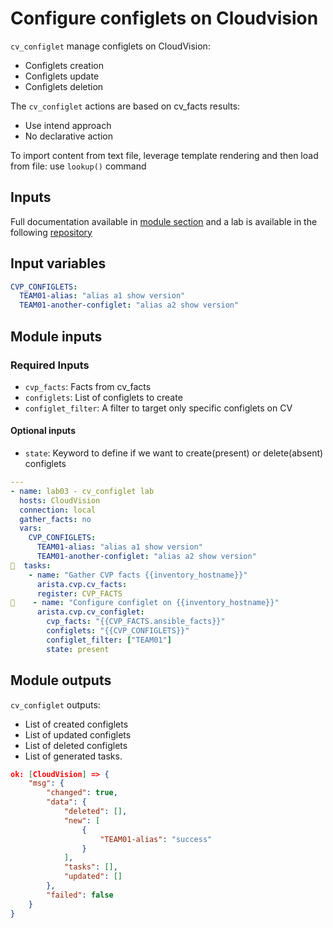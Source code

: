 # Configure configlets on Cloudvision

`cv_configlet` manage configlets on CloudVision:

- Configlets creation
- Configlets update
- Configlets deletion

The `cv_configlet` actions are based on cv_facts results:

- Use intend approach
- No declarative action

To import content from text file, leverage template rendering and then load from file: use `lookup()` command

## Inputs

Full documentation available in [module section](../../modules/cv_configlet.rst.md) and a lab is available in the following [repository](https://github.com/arista-netdevops-community/ansible-cvp-avd-toi)

## Input variables

```yaml
CVP_CONFIGLETS:
  TEAM01-alias: "alias a1 show version"
  TEAM01-another-configlet: "alias a2 show version"
```

## Module inputs

### Required Inputs

- `cvp_facts`: Facts from cv_facts
- `configlets`: List of configlets to create
- `configlet_filter`: A filter to target only specific configlets on CV

#### Optional inputs

- `state`: Keyword to define if we want to create(present) or delete(absent) configlets

```yaml
---
- name: lab03 - cv_configlet lab
  hosts: CloudVision
  connection: local
  gather_facts: no
  vars:
    CVP_CONFIGLETS:
      TEAM01-alias: "alias a1 show version"
      TEAM01-another-configlet: "alias a2 show version"
  tasks:
    - name: "Gather CVP facts {{inventory_hostname}}"
      arista.cvp.cv_facts:
      register: CVP_FACTS
    - name: "Configure configlet on {{inventory_hostname}}"
      arista.cvp.cv_configlet:
        cvp_facts: "{{CVP_FACTS.ansible_facts}}"
        configlets: "{{CVP_CONFIGLETS}}"
        configlet_filter: ["TEAM01"]
        state: present
```

## Module outputs

`cv_configlet` outputs:

- List of created configlets
- List of updated configlets
- List of deleted configlets
- List of generated tasks.

```json
ok: [CloudVision] => {
    "msg": {
        "changed": true,
        "data": {
            "deleted": [],
            "new": [
                {
                    "TEAM01-alias": "success"
                }
            ],
            "tasks": [],
            "updated": []
        },
        "failed": false
    }
}
```
